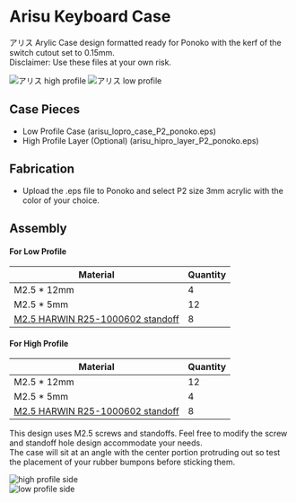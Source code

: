 # Arisu Keyboard Case

アリス Arylic Case design formatted ready for Ponoko with the kerf of the switch cutout set to 0.15mm.  
 Disclaimer: Use these files at your own risk.  

![アリス high profile](https://i.imgur.com/wsqCuEu.jpg)
![アリス low profile](https://i.imgur.com/NpzBvtd.jpg)  

## Case Pieces

- Low Profile Case (arisu_lopro_case_P2_ponoko.eps)
- High Profile Layer (Optional) (arisu_hipro_layer_P2_ponoko.eps)

## Fabrication

- Upload the .eps file to Ponoko and select P2 size 3mm acrylic with the color of your choice.

## Assembly

#### For Low Profile

Material | Quantity
------------ | -------------
M2.5 * 12mm | 4
M2.5 * 5mm | 12
[M2.5 HARWIN R25-1000602 standoff](https://www.harwin.com/products/R25-1000602/) | 8

#### For High Profile

Material | Quantity
------------ | -------------
M2.5 * 12mm | 12
M2.5 * 5mm | 4
[M2.5 HARWIN R25-1000602 standoff](https://www.harwin.com/products/R25-1000602/) | 8

This design uses M2.5 screws and standoffs. Feel free to modify the screw and standoff hole design accommodate your needs.  
The case will sit at an angle with the center portion protruding out so test the placement of your rubber bumpons before sticking them.

![high profile side](https://i.imgur.com/knt518E.jpg)  
![low profile side](https://i.redd.it/4z154mz8dbl21.jpg)
